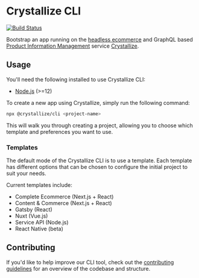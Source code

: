 # Crystallize CLI

[![Build Status](https://travis-ci.org/CrystallizeAPI/crystallize-cli.svg?branch=master)](https://travis-ci.org/CrystallizeAPI/crystallize-cli)

Bootstrap an app running on the [headless ecommerce][1] and GraphQL based
[Product Information Management][2] service [Crystallize][3].

## Usage

You'll need the following installed to use Crystallize CLI:

- [Node.js][7] (>=12)

To create a new app using Crystallize, simply run the following command:

```sh
npx @crystallize/cli <project-name>
```

This will walk you through creating a project, allowing you to choose which
template and preferences you want to use.

### Templates

The default mode of the Crystallize CLI is to use a template. Each template has
different options that can be chosen to configure the initial project to suit
your needs.

Current templates include:

- Complete Ecommerce (Next.js + React)
- Content & Commerce (Next.js + React)
- Gatsby (React)
- Nuxt (Vue.js)
- Service API (Node.js)
- React Native (beta)

## Contributing

If you'd like to help improve our CLI tool, check out the [contributing
guidelines][9] for an overview of the codebase and structure.

[1]: https://crystallize.com/product
[2]: https://crystallize.com/product/product-information-management
[3]: https://crystallize.com/
[4]: https://github.com/CrystallizeAPI/crystallize-nextjs-boilerplate
[5]: https://github.com/CrystallizeAPI/crystallize-react-native-boilerplate
[6]: https://github.com/CrystallizeAPI/crystallize-flutter-boilerplate
[7]: https://nodejs.org
[9]:
  https://github.com/CrystallizeAPI/crystallize-cli/blob/master/CONTRIBUTING.md
